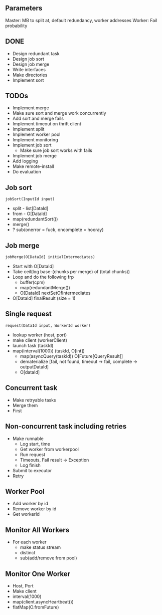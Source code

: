 ## Parameters

Master: MB to split at, default redundancy, worker addresses
Worker: Fail probability

## DONE

- Design redundant task
- Design job sort
- Design job merge
- Write interfaces
- Make directories
- Implement sort

## TODOs

- Implement merge
- Make sure sort and merge work concurrently
- Add sort and merge fails
- Implement timeout on thrift client
- Implement split
- Implement worker pool
- Implement monitoring
- Implement job sort
  - Make sure job sort works with fails
- Implement job merge
- Add logging
- Make remote-install
- Do evaluation



## Job sort

`jobSort(InputId input)`

- split - list[DataId]
- from - O[DataId]
- map(redundantSort())
- merge()
- ? sub(onerror = fuck, oncomplete = hooray)

## Job merge

`jobMerge(O[DataId] initialIntermediates)`

- Start with O[DataId]
- Take ceil(log base-(chunks per merge) of (total chunks))
- Loop and do the following frp
  - buffer(cpm)
  - map(redundantMerge())
  - O[DataId] nextSetOfIntermediates
- O[DataId] finalResult (size = 1)

## Single request

`request(DataId input, WorkerId worker)`

- lookup worker (host, port)
- make client (workerClient)
- launch task (taskId)
- map(interval(1000)) (taskId, O[int])
  - map(asyncQuery(taskId)) O[Future[QueryResult]]
  - dematerialize [fail, not found, timeout -> fail, complete -> outputDataId]
  - O[dataId]

## Concurrent task

- Make retryable tasks
- Merge them
- First

## Non-concurrent task including retries

- Make runnable
  - Log start, time
  - Get worker from workerpool
  - Run request
  - Timeouts, Fail result -> Exception
  - Log finish
- Submit to executor
- Retry

## Worker Pool

- Add worker by id
- Remove worker by id
- Get workerId

## Monitor All Workers

- For each worker
  - make status stream
  - distinct
  - sub(add/remove from pool)

## Monitor One Worker

- Host, Port
- Make client
- interval(1000)
- map(client.asyncHeartbeat())
- flatMap(O.fromFuture)

